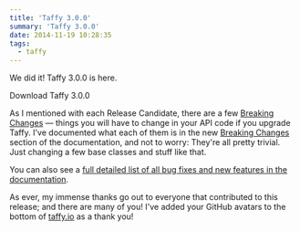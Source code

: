 ```yaml
---
title: 'Taffy 3.0.0'
summary: 'Taffy 3.0.0'
date: 2014-11-19 10:28:35
tags:
  - taffy
---
```


We did it! Taffy 3.0.0 is here.

<a href="https://github.com/atuttle/Taffy/archive/v3.0.0.zip" class="btn btn-success" style="text-decoration:none">Download Taffy 3.0.0</a>

As I mentioned with each Release Candidate, there are a few [Breaking Changes][breaking] &mdash; things you will have to change in your API code if you upgrade Taffy. I've documented what each of them is in the new [Breaking Changes][breaking] section of the documentation, and not to worry: They're all pretty trivial. Just changing a few base classes and stuff like that.

You can also see a [full detailed list of all bug fixes and new features in the documentation][docs].

As ever, my immense thanks go out to everyone that contributed to this release; and there are many of you! I've added your GitHub avatars to the bottom of [taffy.io](http://taffy.io) as a thank you!

[breaking]: http://docs.taffy.io/3.0.0/#Breaking-Changes
[docs]: http://docs.taffy.io/3.0.0/#What-s-new-in-3-0-0
